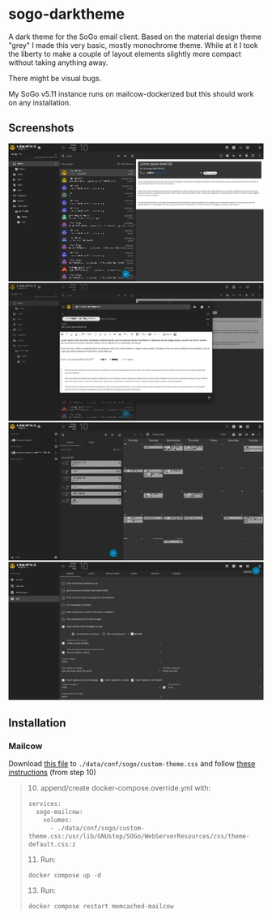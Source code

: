 # sogo-darktheme
A dark theme for the SoGo email client. Based on the material design theme "grey" I made this very basic, mostly monochrome theme.
While at it I took the liberty to make a couple of layout elements slightly more compact without taking anything away. 

There might be visual bugs.

My SoGo v5.11 instance runs on mailcow-dockerized but this should work on any installation.

## Screenshots
![Inbox](inbox1.png "Inbox")
![New email](inbox2.png "New email")
![Calendar](calendar.png "Calendar")
![Peferences](preferences.png "Peferences")

## Installation
### Mailcow
Download [this file](https://raw.githubusercontent.com/florentineprinzessinzusachsen/sogo-darktheme/refs/heads/main/custom-theme.css) to `./data/conf/sogo/custom-theme.css` and follow [these instructions](https://docs.mailcow.email/manual-guides/SOGo/u_e-sogo/) (from step 10)

> 10. append/create docker-compose.override.yml with:
>```
> services:
>   sogo-mailcow:
>     volumes:
>       - ./data/conf/sogo/custom-theme.css:/usr/lib/GNUstep/SOGo/WebServerResources/css/theme-default.css:z
>```
> 11. Run:
>
>```
> docker compose up -d
>```
> 13. Run:
>``` 
> docker compose restart memcached-mailcow
>```
